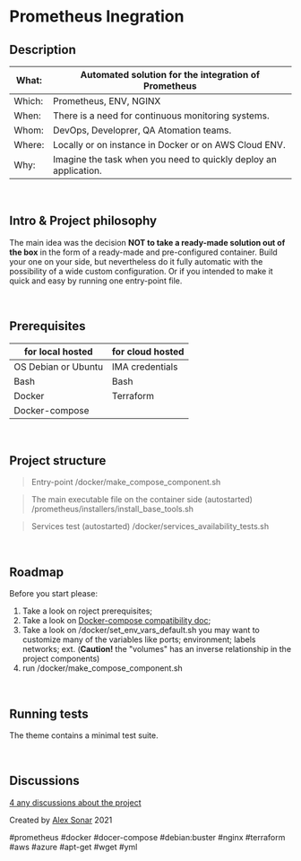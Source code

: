# Prometheus Inegration

## Description

What:  | Automated solution for the integration of Prometheus
--|--
Which: | Prometheus, ENV, NGINX
When:  | There is a need for continuous monitoring systems.
Whom:  | DevOps, Developrer, QA Atomation teams.
Where: | Locally or on instance in Docker or on AWS Cloud ENV.
Why:   | Imagine the task when you need to quickly deploy an application.

<br />

## Intro & Project philosophy

The main idea was the decision **NOT to take a ready-made solution out of the box** in the form of a ready-made and pre-configured container.
Build your one on your side, but nevertheless do it fully automatic with the possibility of a wide custom configuration.
Or if you intended to make it quick and easy by running one entry-point file.

<!-- [Comprehensive guide](https://alexsonar.github.io/en/continuous-processes/monitoring/prometheus_inegration#top) -->

<br />

## Prerequisites

for local hosted    | for cloud hosted
--------------------|-------------
OS Debian or Ubuntu | IMA credentials
Bash                | Bash
Docker              | Terraform 
Docker-compose      | 

<br />

## Project structure

> Entry-point 
/docker/make_compose_component.sh

> The main executable file on the container side (autostarted)
/prometheus/installers/install_base_tools.sh

> Services test (autostarted)
/docker/services_availability_tests.sh

<br />

## Roadmap

Before you start please:

1. Take a look on roject prerequisites;
2. Take a look on [Docker-compose compatibility doc](https://github.com/AlexSonar/prometheus_inegration/blob/main/docs/issue_Docker-compose%20compatibility.md);
3. Take a look on /docker/set_env_vars_default.sh you may want to customize many of the variables like ports; environment; labels networks; ext.
(**Caution!** the "volumes" has an inverse relationship in the project components)
4. run /docker/make_compose_component.sh

<br />

## Running tests
The theme contains a minimal test suite.

<br />

## Discussions
[4 any discussions about the project](https://github.com/AlexSonar/prometheus_inegration/discussions/4#discussion-3320618)


Created by [Alex Sonar](https://alexsonar.github.io/) 2021

#prometheus #docker #docer-compose #debian:buster #nginx #terraform #aws #azure #apt-get #wget #yml
